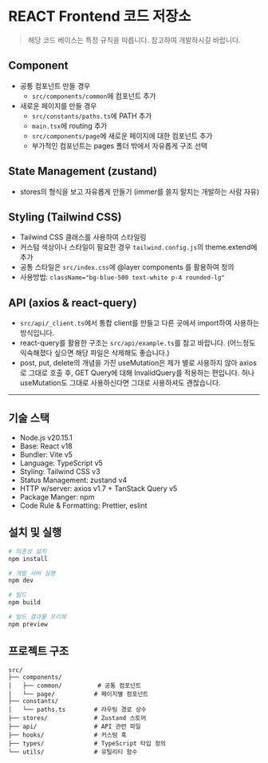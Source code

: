 # REACT Frontend 코드 저장소

> 해당 코드 베이스는 특정 규칙을 따릅니다. 참고하여 개발하시길 바랍니다.

## Component

- 공통 컴포넌트 만들 경우
  - `src/components/common`에 컴포넌트 추가
- 새로운 페이지를 만들 경우
  - `src/constants/paths.ts`에 PATH 추가
  - `main.tsx`에 routing 추가
  - `src/components/page`에 새로운 페이지에 대한 컴포넌트 추가
  - 부가적인 컴포넌트는 pages 폴더 밖에서 자유롭게 구조 선택

## State Management (zustand)

- stores의 형식을 보고 자유롭게 만들기 (immer를 쓸지 말지는 개발하는 사람 자유)

## Styling (Tailwind CSS)

- Tailwind CSS 클래스를 사용하여 스타일링
- 커스텀 색상이나 스타일이 필요한 경우 `tailwind.config.js`의 theme.extend에 추가
- 공통 스타일은 `src/index.css`에 @layer components 를 활용하여 정의
- 사용방법: `className="bg-blue-500 text-white p-4 rounded-lg"`

## API (axios & react-query)

- `src/api/_client.ts`에서 통합 client를 만들고 다른 곳에서 import하여 사용하는 방식입니다.
- react-query를 활용한 구조는 `src/api/example.ts`를 참고 바랍니다. (어느정도 익숙해졌다 싶으면 해당 파일은 삭제해도 좋습니다.)
- post, put, delete의 개념을 가진 useMutation은 제가 별로 사용하지 않아 axios로 그대로 호출 후, GET Query에 대해 InvalidQuery를 적용하는 편입니다. 허나 useMutation도 그대로 사용하신다면 그대로 사용하셔도 괜찮습니다.

---

## 기술 스택

- Node.js v20.15.1
- Base: React v18
- Bundler: Vite v5
- Language: TypeScript v5
- Styling: Tailwind CSS v3
- Status Management: zustand v4
- HTTP w/server: axios v1.7 + TanStack Query v5
- Package Manger: npm
- Code Rule & Formatting: Prettier, eslint

## 설치 및 실행

```bash
# 의존성 설치
npm install

# 개발 서버 실행
npm dev

# 빌드
npm build

# 빌드 결과물 프리뷰
npm preview
```

## 프로젝트 구조

```
src/
├── components/
│   ├── common/          # 공통 컴포넌트
│   └── page/           # 페이지별 컴포넌트
├── constants/
│   └── paths.ts        # 라우팅 경로 상수
├── stores/             # Zustand 스토어
├── api/                # API 관련 파일
├── hooks/              # 커스텀 훅
├── types/              # TypeScript 타입 정의
└── utils/              # 유틸리티 함수
```
